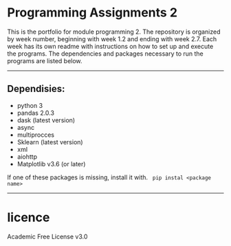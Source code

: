 # Programming Assignments 2


This is the portfolio for module programming 2.
The repository is organized by week number, beginning with week 1.2 and ending with week 2.7. Each week has its own readme with instructions on how to set up and execute the programs.
The dependencies and packages necessary to run the programs are listed below.

-------
## Dependisies:
- python 3 
- pandas 2.0.3
- dask (latest version)
- async 
- multiprocces
- Sklearn (latest version)
- xml
- aiohttp
- Matplotlib v3.6 (or later)

If one of these packages is missing, install it with.
` pip instal <package name>`

-------
# licence 
Academic Free License v3.0 
